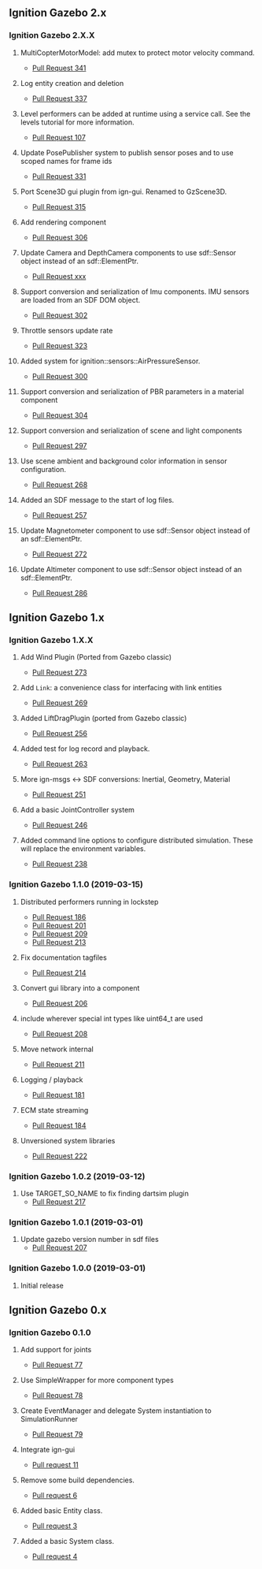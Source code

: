 ## Ignition Gazebo 2.x

### Ignition Gazebo 2.X.X

1. MultiCopterMotorModel: add mutex to protect motor velocity command.
    * [Pull Request 341](https://bitbucket.org/ignitionrobotics/ign-gazebo/pull-requests/341)

1. Log entity creation and deletion
    * [Pull Request 337](https://bitbucket.org/ignitionrobotics/ign-gazebo/pull-requests/337)

1. Level performers can be added at runtime using a service call. See the
   levels tutorial for more information.
    * [Pull Request 107](https://bitbucket.org/ignitionrobotics/ign-gazebo/pull-requests/107)

1. Update PosePublisher system to publish sensor poses and to use scoped names for frame ids
    * [Pull Request 331](https://bitbucket.org/ignitionrobotics/ign-gazebo/pull-requests/331)

1. Port Scene3D gui plugin from ign-gui. Renamed to GzScene3D.
    * [Pull Request 315](https://bitbucket.org/ignitionrobotics/ign-gazebo/pull-requests/315)

1. Add rendering component
    * [Pull Request 306](https://bitbucket.org/ignitionrobotics/ign-gazebo/pull-requests/306)

1. Update Camera and DepthCamera components to use sdf::Sensor object instead of an sdf::ElementPtr.
    * [Pull Request xxx](https://bitbucket.org/ignitionrobotics/ign-gazebo/pull-requests/XXX)

1. Support conversion and serialization of Imu components. IMU sensors are
   loaded from an SDF DOM object.
    * [Pull Request 302](https://bitbucket.org/ignitionrobotics/ign-gazebo/pull-requests/302)

1. Throttle sensors update rate
    * [Pull Request 323](https://bitbucket.org/ignitionrobotics/ign-gazebo/pull-requests/323)

1. Added system for ignition::sensors::AirPressureSensor.
    * [Pull Request 300](https://bitbucket.org/ignitionrobotics/ign-gazebo/pull-requests/300)

1. Support conversion and serialization of PBR parameters in a material component
    * [Pull Request 304](https://bitbucket.org/ignitionrobotics/ign-gazebo/pull-requests/304)

1. Support conversion and serialization of scene and light components
    * [Pull Request 297](https://bitbucket.org/ignitionrobotics/ign-gazebo/pull-requests/297)

1. Use scene ambient and background color information in sensor
   configuration.
    * [Pull Request 268](https://bitbucket.org/ignitionrobotics/ign-gazebo/pull-requests/268)

1. Added an SDF message to the start of log files.
    * [Pull Request 257](https://bitbucket.org/ignitionrobotics/ign-gazebo/pull-requests/257)

1. Update Magnetometer component to use sdf::Sensor object instead of an sdf::ElementPtr.
    * [Pull Request 272](https://bitbucket.org/ignitionrobotics/ign-gazebo/pull-requests/272)

1. Update Altimeter component to use sdf::Sensor object instead of an
   sdf::ElementPtr.
    * [Pull Request 286](https://bitbucket.org/ignitionrobotics/ign-gazebo/pull-requests/286)

## Ignition Gazebo 1.x

### Ignition Gazebo 1.X.X

1. Add Wind Plugin (Ported from Gazebo classic)
    * [Pull Request 273](https://bitbucket.org/ignitionrobotics/ign-gazebo/pull-requests/273/)

1. Add `Link`: a convenience class for interfacing with link entities
    * [Pull Request 269](https://bitbucket.org/ignitionrobotics/ign-gazebo/pull-requests/269)

1. Added LiftDragPlugin (ported from Gazebo classic)
    * [Pull Request 256](https://bitbucket.org/ignitionrobotics/ign-gazebo/pull-requests/256)

1. Added test for log record and playback.
    * [Pull Request 263](https://bitbucket.org/ignitionrobotics/ign-gazebo/pull-requests/263)

1. More ign-msgs <-> SDF conversions: Inertial, Geometry, Material
    * [Pull Request 251](https://bitbucket.org/ignitionrobotics/ign-gazebo/pull-requests/251)

1. Add a basic JointController system
    * [Pull Request 246](https://bitbucket.org/ignitionrobotics/ign-gazebo/pull-requests/246)

1. Added command line options to configure distributed simulation. These
   will replace the environment variables.
    * [Pull Request 238](https://bitbucket.org/ignitionrobotics/ign-gazebo/pull-requests/238)


### Ignition Gazebo 1.1.0 (2019-03-15)

1. Distributed performers running in lockstep
    * [Pull Request 186](https://bitbucket.org/ignitionrobotics/ign-gazebo/pull-requests/186)
    * [Pull Request 201](https://bitbucket.org/ignitionrobotics/ign-gazebo/pull-requests/201)
    * [Pull Request 209](https://bitbucket.org/ignitionrobotics/ign-gazebo/pull-requests/209)
    * [Pull Request 213](https://bitbucket.org/ignitionrobotics/ign-gazebo/pull-requests/213)

1. Fix documentation tagfiles
    * [Pull Request 214](https://bitbucket.org/ignitionrobotics/ign-gazebo/pull-requests/214)

1. Convert gui library into a component
    * [Pull Request 206](https://bitbucket.org/ignitionrobotics/ign-gazebo/pull-requests/206)

1. include <cstdint> wherever special int types like uint64_t are used
    * [Pull Request 208](https://bitbucket.org/ignitionrobotics/ign-gazebo/pull-requests/208)

1. Move network internal
    * [Pull Request 211](https://bitbucket.org/ignitionrobotics/ign-gazebo/pull-requests/211)

1. Logging / playback
    * [Pull Request 181](https://bitbucket.org/ignitionrobotics/ign-gazebo/pull-requests/181)

1. ECM state streaming
    * [Pull Request 184](https://bitbucket.org/ignitionrobotics/ign-gazebo/pull-requests/184)

1. Unversioned system libraries
    * [Pull Request 222](https://bitbucket.org/ignitionrobotics/ign-gazebo/pull-requests/222)

### Ignition Gazebo 1.0.2 (2019-03-12)

1. Use TARGET_SO_NAME to fix finding dartsim plugin
    * [Pull Request 217](https://bitbucket.org/ignitionrobotics/ign-gazebo/pull-requests/217)

### Ignition Gazebo 1.0.1 (2019-03-01)

1. Update gazebo version number in sdf files
    * [Pull Request 207](https://bitbucket.org/ignitionrobotics/ign-gazebo/pull-requests/207)

### Ignition Gazebo 1.0.0 (2019-03-01)

1. Initial release

## Ignition Gazebo 0.x

### Ignition Gazebo 0.1.0

1. Add support for joints
    * [Pull Request 77](https://bitbucket.org/ignitionrobotics/ign-gazebo/pull-requests/77)

1. Use SimpleWrapper for more component types
    * [Pull Request 78](https://bitbucket.org/ignitionrobotics/ign-gazebo/pull-requests/78)

1. Create EventManager and delegate System instantiation to SimulationRunner
    * [Pull Request 79](https://bitbucket.org/ignitionrobotics/ign-gazebo/pull-requests/79)

1. Integrate ign-gui
    * [Pull request 11](https://bitbucket.org/ignitionrobotics/ign-gazebo/pull-request/11)

1. Remove some build dependencies.
    * [Pull request 6](https://bitbucket.org/ignitionrobotics/ign-gazebo/pull-request/6)

1. Added basic Entity class.
    * [Pull request 3](https://bitbucket.org/ignitionrobotics/ign-gazebo/pull-request/3)

1. Added a basic System class.
    * [Pull request 4](https://bitbucket.org/ignitionrobotics/ign-gazebo/pull-request/4)
